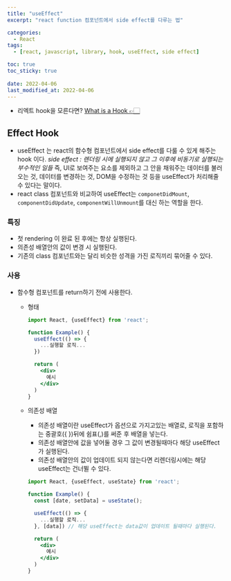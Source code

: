 ```yaml
---
title: "useEffect"
excerpt: "react function 컴포넌트에서 side effect를 다루는 법"

categories:
  - React
tags:
  - [react, javascript, library, hook, useEffect, side effect]

toc: true
toc_sticky: true
 
date: 2022-04-06
last_modified_at: 2022-04-06
---
```


- 리엑트 hook을 모른다면? [What is a Hook 👉🏻](https://ko.reactjs.org/docs/hooks-overview.html#but-what-is-a-hook)

## Effect Hook
- useEffect 는 react의 함수형 컴포넌트에서 side effect를 다룰 수 있게 해주는 hook 이다.
  *side effect : 렌더링 시에 실행되지 않고 그 이후에 비동기로 실행되는 부수적인 일들* 
  즉, UI로 보여주는 요소를 제외하고 그 안을 채워주는 데이터를 불러오는 것, 데이터를 변경하는 것, DOM을 수정하는 것 등을 useEffect가 처리해줄 수 있다는 말이다.
- react class 컴포넌트와 비교하여 useEffect는 `componetDidMount`, `componentDidUpdate`, `componentWillUnmount`를 대신 하는 역할을 한다.

### 특징
- 첫 rendering 이 완료 된 후에는 항상 실행된다.
- 의존성 배열안의 값이 변경 시 실행된다.
- 기존의 class 컴포넌트와는 달리 비슷한 성격을 가진 로직끼리 묶어줄 수 있다.

### 사용
- 함수형 컴포넌트를 return하기 전에 사용한다.

  - 형태
    ```jsx
    import React, {useEffect} from 'react';

    function Example() {
      useEffect(() => {
        ...실행할 로직...
      })

      return (
        <div>
          예시
        </div>
      )
    }
    ```

  - 의존성 배열
    - 의존성 배열이란 useEffect가 옵션으로 가지고있는 배열로, 로직을 포함하는 중괄호({ })뒤에 쉼표(,)를 써준 후 배열을 넣는다.
    - 의존성 배열안에 값을 넣어둘 경우 그 값이 변경될때마다 해당 useEffect가 실행된다.
    - 의존성 배열안의 값이 업데이트 되지 않는다면 리렌더링시에는 해당 useEffect는 건너뛸 수 있다.
    ```jsx
    import React, {useEffect, useState} from 'react';

    function Example() {
      const [date, setData] = useState();

      useEffect(() => {
        ...실행할 로직...
      }, [data]) // 해당 useEffect는 data값이 업데이트 될때마다 실행된다.

      return (
        <div>
          예시
        </div>
      )
    }
    ```